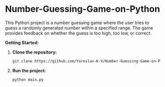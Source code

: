 # Number-Guessing-Game-on-Python
This Python project is a number guessing game where the user tries to guess a randomly generated number within a specified range. The game provides feedback on whether the guess is too high, too low, or correct.   

**Getting Started:**

1. **Clone the repository:**
   ```bash
   git clone https://github.com/Yaroslav-K-V/Number-Guessing-Game-on-Python
   
2. **Run the project:**

   ```bash
   python main.py
